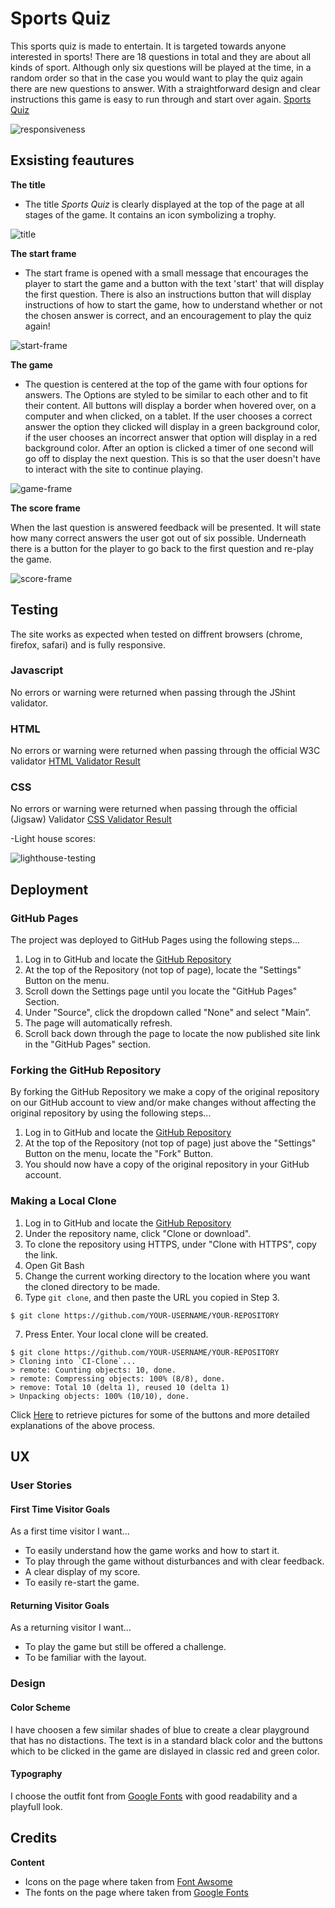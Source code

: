 # Sports Quiz

This sports quiz is made to entertain. It is targeted towards anyone interested in sports! There are 18 questions in total and they are about all kinds of sport. Although only six questions will be played at the time, in a random order so that in the case you would want to play the quiz again there are new questions to answer. With a straightforward design and clear instructions this game is easy to run through and start over again. [Sports Quiz](https://vilmaturesson.github.io/quiz/)

![responsiveness](https://user-images.githubusercontent.com/89077706/144608789-0da435dd-267c-409f-8964-8d5876afec7a.png)

## Exsisting feautures

**The title**

- The title *Sports Quiz* is clearly displayed at the top of the page at all stages of the game. It contains an icon symbolizing a trophy.

![title](https://user-images.githubusercontent.com/89077706/144297750-80c9a702-6789-4d7d-8a85-7dc18ae25db0.png)

**The start frame**

- The start frame is opened with a small message that encourages the player to start the game and a button with the text 'start' that will display the first question. There is also an instructions button that will display instructions of how to start the game, how to understand whether or not the chosen answer is correct, and an encouragement to play the quiz again!

![start-frame](https://user-images.githubusercontent.com/89077706/144608819-297692cb-2e62-4457-ab3f-a2994b48b104.png)

**The game**

- The question is centered at the top of the game with four options for answers. The Options are styled to be similar to each other and to fit their content. All buttons will display a border when hovered over, on a computer and when clicked, on a tablet. If the user chooses a correct answer the option they clicked will display in a green background color, if the user chooses an incorrect answer that option will display in a red background color. After an option is clicked a timer of one second will go off to display the next question. This is so that the user doesn't have to interact with the site to continue playing.

![game-frame](https://user-images.githubusercontent.com/89077706/144608847-fd4200f1-f6d8-4eb0-a9fc-0fa450354f92.png)

**The score frame**

When the last question is answered feedback will be presented. It will state how many correct answers the user got out of six possible. Underneath there is a button for the player to go back to the first question and re-play the game.

![score-frame](https://user-images.githubusercontent.com/89077706/144608878-7d370196-b37d-4a54-a8a1-6efb66236de8.png)

## Testing

The site works as expected when tested on diffrent browsers (chrome, firefox, safari) and is fully responsive.

### Javascript

No errors or warning were returned when passing through the JShint validator.

### HTML

No errors or warning were returned when passing through the official W3C validator
[HTML Validator Result](https://validator.w3.org/nu/?doc=https%3A%2F%2Fvilmaturesson.github.io%2Fquiz%2F)

### CSS

No errors or warning were returned when passing through the official (Jigsaw) Validator
[CSS Validator Result](https://jigsaw.w3.org/css-validator/validator?uri=https%3A%2F%2Fvilmaturesson.github.io%2Fquiz%2F&profile=css3svg&usermedium=all&warning=1&vextwarning=&lang=sv9)

-Light house scores:

![lighthouse-testing](https://user-images.githubusercontent.com/89077706/144297517-27f15abb-e8cd-4451-b3dc-e7cc72de3fd0.png)

## Deployment

### GitHub Pages

The project was deployed to GitHub Pages using the following steps...

1. Log in to GitHub and locate the [GitHub Repository](https://github.com/)
2. At the top of the Repository (not top of page), locate the "Settings" Button on the menu.
3. Scroll down the Settings page until you locate the "GitHub Pages" Section.
4. Under "Source", click the dropdown called "None" and select "Main”.
5. The page will automatically refresh.
6. Scroll back down through the page to locate the now published site link in the "GitHub Pages" section.

### Forking the GitHub Repository

By forking the GitHub Repository we make a copy of the original repository on our GitHub account to view and/or make changes without affecting the original repository by using the following steps...

1. Log in to GitHub and locate the [GitHub Repository](https://github.com/)
2. At the top of the Repository (not top of page) just above the "Settings" Button on the menu, locate the "Fork" Button.
3. You should now have a copy of the original repository in your GitHub account.

### Making a Local Clone

1. Log in to GitHub and locate the [GitHub Repository](https://github.com/)
2. Under the repository name, click "Clone or download".
3. To clone the repository using HTTPS, under "Clone with HTTPS", copy the link.
4. Open Git Bash
5. Change the current working directory to the location where you want the cloned directory to be made.
6. Type `git clone`, and then paste the URL you copied in Step 3.

```
$ git clone https://github.com/YOUR-USERNAME/YOUR-REPOSITORY
```

7. Press Enter. Your local clone will be created.

```
$ git clone https://github.com/YOUR-USERNAME/YOUR-REPOSITORY
> Cloning into `CI-Clone`...
> remote: Counting objects: 10, done.
> remote: Compressing objects: 100% (8/8), done.
> remove: Total 10 (delta 1), reused 10 (delta 1)
> Unpacking objects: 100% (10/10), done.
```

Click [Here](https://help.github.com/en/github/creating-cloning-and-archiving-repositories/cloning-a-repository#cloning-a-repository-to-github-desktop) to retrieve pictures for some of the buttons and more detailed explanations of the above process.

## UX

### User Stories 

#### First Time Visitor Goals

As a first time visitor I want…
- To easily understand how the game works and how to start it.
- To play through the game without disturbances and with clear feedback. 
- A clear display of my score. 
- To easily re-start the game.

#### Returning Visitor Goals

As a returning visitor I want…
- To play the game but still be offered a challenge. 
- To be familiar with the layout.

### Design

#### Color Scheme 

I have choosen a few similar shades of blue to create a clear playground that has no distactions. The text is in a standard black color and the buttons which to be clicked in the game are dislayed in classic red and green color.
#### Typography 

I choose the outfit font from [Google Fonts](https://fonts.google.com/) with good readability and a playfull look.


## Credits

**Content**

- Icons on the page where taken from [Font Awsome](https://fontawesome.com/)
- The fonts on the page where taken from [Google Fonts](https://fonts.google.com/)
